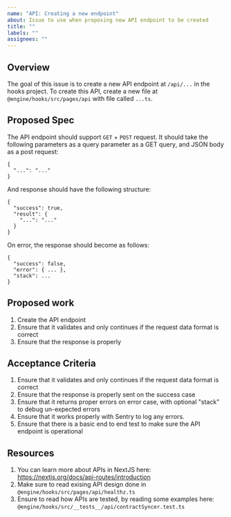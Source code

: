 ```yaml
---
name: "API: Creating a new endpoint"
about: Issue to use when proposing new API endpoint to be created
title: ""
labels: ""
assignees: ""
---
```


## Overview

The goal of this issue is to create a new API endpoint at `/api/...` in the hooks project. To create this API, create a new file
at `@engine/hooks/src/pages/api` with file called `...ts`.

## Proposed Spec

The API endpoint should support `GET` + `POST` request. It should take the following parameters as a query parameter as a GET query, and JSON body as a post request:

```
{
  "...": "..."
}
```

And response should have the following structure:

```
{
  "success": true,
  "result": {
    "...": "..."
  }
}
```

On error, the response should become as follows:

```
{
  "success": false,
  "error": { ... },
  "stack": ...
}
```

## Proposed work

1. Create the API endpoint
2. Ensure that it validates and only continues if the request data format is correct
3. Ensure that the response is properly

## Acceptance Criteria

1. Ensure that it validates and only continues if the request data format is correct
2. Ensure that the response is properly sent on the success case
3. Ensure that it returns proper errors on error case, with optional "stack" to debug un-expected errors
4. Ensure that it works properly with Sentry to log any errors.
5. Ensure that there is a basic end to end test to make sure the API endpoint is operational

## Resources

1. You can learn more about APIs in NextJS here: https://nextjs.org/docs/api-routes/introduction
2. Make sure to read exising API design done in `@engine/hooks/src/pages/api/healthz.ts`
3. Ensure to read how APIs are tested, by reading some examples here: `@engine/hooks/src/__tests__/api/contractSyncer.test.ts`
